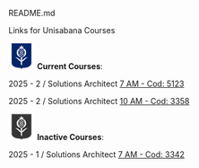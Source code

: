 README.md

Links for Unisabana Courses

![Current Courses](./img/current_course.png)  **Current Courses**:

2025 - 2 / Solutions Architect [7 AM - Cod: 5123](./saa-c03_20252_7am.md)

2025 - 2 / Solutions Architect [10 AM - Cod: 3358](./saa-c03_20252_10am.md)

![Inactive Courses](./img/old_courses.png)  **Inactive Courses**:

2025 - 1 / Solutions Architect [7 AM - Cod: 3342](./saa-c03_20251_7am.md)

